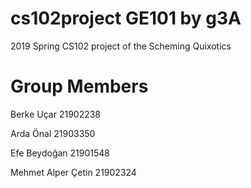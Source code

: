 ﻿# cs102project GE101 by g3A
 2019 Spring CS102 project of the Scheming Quixotics
 # Group Members
 Berke Uçar 21902238

 Arda Önal 21903350
 
 Efe Beydoğan 21901548

 Mehmet Alper Çetin 21902324

